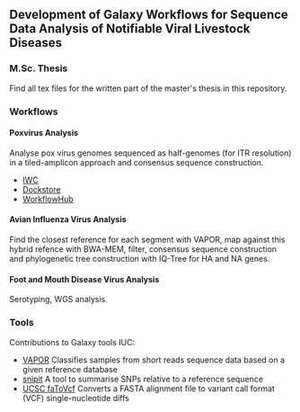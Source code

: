 ## Development of Galaxy Workflows for Sequence Data Analysis of Notifiable Viral Livestock Diseases
### M.Sc. Thesis
Find all tex files for the written part of the master's thesis in this repository.

### Workflows

#### Poxvirus Analysis
Analyse pox virus genomes sequenced as half-genomes (for ITR resolution) in a tiled-amplicon approach and consensus sequence construction.
* [IWC](https://github.com/galaxyproject/iwc/tree/main/workflows/virology/pox-virus-amplicon)
* [Dockstore](https://dockstore.org/workflows/github.com/iwc-workflows/pox-virus-amplicon/main:main?tab=info)
* [WorkflowHub](https://workflowhub.eu/workflows/439)

#### Avian Influenza Virus Analysis
Find the closest reference for each segment with VAPOR, map against this hybrid refence with BWA-MEM, filter, consensus sequence construction and phylogenetic tree construction with IQ-Tree for HA and NA genes.

#### Foot and Mouth Disease Virus Analysis
Serotyping, WGS analysis.

### Tools
Contributions to Galaxy tools IUC:
* [VAPOR](https://github.com/galaxyproject/tools-iuc/tree/main/tools/vapor) Classifies samples from short reads sequence data based on a given reference database
* [snipit](https://github.com/galaxyproject/tools-iuc/tree/main/tools/snipit) A tool to summarise SNPs relative to a reference sequence
* [UCSC faToVcf](https://github.com/galaxyproject/tools-iuc/tree/main/tools/ucsc_tools/fatovcf) Converts a FASTA alignment file to variant call format (VCF) single-nucleotide diffs
